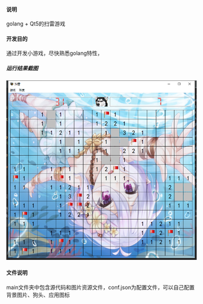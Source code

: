 #### 说明
  golang + Qt5的扫雷游戏
#### 开发目的
  通过开发小游戏，尽快熟悉golang特性，

##### 运行结果截图

![运行截图](./result.png)

#### 文件说明

main文件夹中包含源代码和图片资源文件，conf.json为配置文件，可以自己配置背景图片、狗头、应用图标